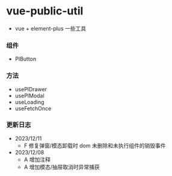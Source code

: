 # vue-public-util
- vue + element-plus 一些工具

### 组件

- PlButton

### 方法

- usePlDrawer
- usePlModal
- useLoading
- useFetchOnce

### 更新日志

- 2023/12/11
  - F 修复弹窗/模态卸载时 dom 未删除和未执行组件的销毁事件
- 2023/12/08
  - A 增加注释
  - A 增加模态/抽屉取消时异常捕获
